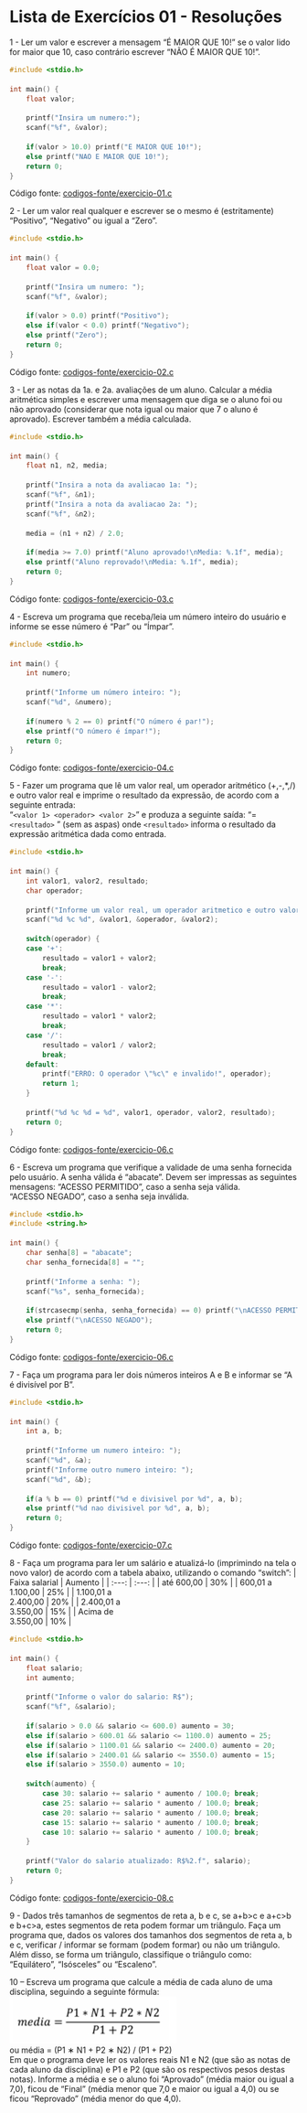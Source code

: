 # Lista de Exercícios 01 - Resoluções

1 - Ler um valor e escrever a mensagem “É MAIOR QUE 10!” se o valor lido for maior 
que 10, caso contrário escrever “NÃO É MAIOR QUE 10!”.   
```c
#include <stdio.h>

int main() {
    float valor;
	
    printf("Insira um numero:");
    scanf("%f", &valor);
	
    if(valor > 10.0) printf("E MAIOR QUE 10!");
    else printf("NAO E MAIOR QUE 10!");	
    return 0;
}
```
Código fonte: [codigos-fonte/exercicio-01.c](codigos-fonte/exercicio-01.c)

2 - Ler um valor real qualquer e escrever se o mesmo é (estritamente) “Positivo”, 
“Negativo” ou igual a “Zero”.  
```c
#include <stdio.h>

int main() {
    float valor = 0.0;
	
    printf("Insira um numero: ");
    scanf("%f", &valor);
	
    if(valor > 0.0) printf("Positivo");
    else if(valor < 0.0) printf("Negativo");
    else printf("Zero");
    return 0;
}
```
Código fonte: [codigos-fonte/exercicio-02.c](codigos-fonte/exercicio-02.c)

3 - Ler as notas da 1a. e 2a. avaliações de um aluno. Calcular a média aritmética simples 
e escrever uma mensagem que diga se o aluno foi ou não aprovado (considerar que nota 
igual ou maior que 7 o aluno é aprovado). Escrever também a média calculada.
```c
#include <stdio.h>

int main() {
    float n1, n2, media;
	
    printf("Insira a nota da avaliacao 1a: ");
    scanf("%f", &n1);
    printf("Insira a nota da avaliacao 2a: ");
    scanf("%f", &n2);
	
    media = (n1 + n2) / 2.0;
	
    if(media >= 7.0) printf("Aluno aprovado!\nMedia: %.1f", media);
    else printf("Aluno reprovado!\nMedia: %.1f", media);
    return 0;
}
```
Código fonte: [codigos-fonte/exercicio-03.c](codigos-fonte/exercicio-03.c)

4 - Escreva um programa que receba/leia um número inteiro do usuário e informe se esse 
número é “Par” ou “Ímpar”.
```c
#include <stdio.h>

int main() {
    int numero;

    printf("Informe um número inteiro: ");
    scanf("%d", &numero);

    if(numero % 2 == 0) printf("O número é par!");
    else printf("O número é ímpar!");
    return 0;
}
```
Código fonte: [codigos-fonte/exercicio-04.c](codigos-fonte/exercicio-04.c)

5 - Fazer um programa que lê um valor real, um operador aritmético (+,-,*,/) e outro 
valor real e imprime o resultado da expressão, de acordo com a seguinte entrada:  
“`<valor 1> <operador> <valor 2>`” 
e produza a seguinte saída: “= `<resultado>`
” (sem as aspas) onde `<resultado>` informa o 
resultado da expressão aritmética dada como entrada.
```c
#include <stdio.h>

int main() {
    int valor1, valor2, resultado;
    char operador;
	
    printf("Informe um valor real, um operador aritmetico e outro valor real: ");
    scanf("%d %c %d", &valor1, &operador, &valor2);
	
    switch(operador) {
    case '+': 
    	resultado = valor1 + valor2;
    	break;
    case '-': 
    	resultado = valor1 - valor2;
    	break;
    case '*': 
    	resultado = valor1 * valor2;
    	break;
    case '/': 
    	resultado = valor1 / valor2;
    	break;
    default: 
    	printf("ERRO: O operador \"%c\" e invalido!", operador);
    	return 1;
    }
	
    printf("%d %c %d = %d", valor1, operador, valor2, resultado);
	return 0;
}
```
Código fonte: [codigos-fonte/exercicio-06.c](codigos-fonte/exercicio-05.c)

6 - Escreva um programa que verifique a validade de uma senha fornecida pelo usuário. 
A senha válida é “abacate”. Devem ser impressas as seguintes mensagens: 
“ACESSO PERMITIDO”, caso a senha seja válida.  
“ACESSO NEGADO”, caso a senha seja inválida.
```c
#include <stdio.h>
#include <string.h>

int main() {
    char senha[8] = "abacate";
    char senha_fornecida[8] = "";
	
    printf("Informe a senha: ");
    scanf("%s", senha_fornecida);
    
    if(strcasecmp(senha, senha_fornecida) == 0) printf("\nACESSO PERMITIDO");
    else printf("\nACESSO NEGADO");
    return 0;
}
```
Código fonte: [codigos-fonte/exercicio-06.c](codigos-fonte/exercicio-06.c)

7 - Faça um programa para ler dois números inteiros A e B e informar se “A é divisível 
por B”.
```c
#include <stdio.h>

int main() {
    int a, b;
	
    printf("Informe um numero inteiro: ");
    scanf("%d", &a);
    printf("Informe outro numero inteiro: ");
    scanf("%d", &b);
	
    if(a % b == 0) printf("%d e divisivel por %d", a, b);
    else printf("%d nao divisivel por %d", a, b);
    return 0;
}
```
Código fonte: [codigos-fonte/exercicio-07.c](codigos-fonte/exercicio-07.c)

8 - Faça um programa para ler um salário e atualizá-lo (imprimindo na tela o novo valor) 
de acordo com a tabela abaixo, utilizando o comando “switch”: 
| Faixa salarial            | Aumento   |
| :---:                     | :---:     |
| até 600,00                | 30%       |
| 600,01 a   <br> 1.100,00  | 25%       |
| 1.100,01 a <br> 2.400,00  | 20%       |
| 2.400,01 a <br> 3.550,00  | 15%       |
| Acima de   <br> 3.550,00  | 10%       |
```c
#include <stdio.h>

int main() {
    float salario;
    int aumento;
	
    printf("Informe o valor do salario: R$");
    scanf("%f", &salario);
	
    if(salario > 0.0 && salario <= 600.0) aumento = 30;
    else if(salario > 600.01 && salario <= 1100.0) aumento = 25;
    else if(salario > 1100.01 && salario <= 2400.0) aumento = 20;
    else if(salario > 2400.01 && salario <= 3550.0) aumento = 15;	
    else if(salario > 3550.0) aumento = 10;	
	
    switch(aumento) {
	    case 30: salario += salario * aumento / 100.0; break;
	    case 25: salario += salario * aumento / 100.0; break;
	    case 20: salario += salario * aumento / 100.0; break;
	    case 15: salario += salario * aumento / 100.0; break;
	    case 10: salario += salario * aumento / 100.0; break;
    }
	
    printf("Valor do salario atualizado: R$%2.f", salario);
    return 0;
}
```
Código fonte: [codigos-fonte/exercicio-08.c](codigos-fonte/exercicio-08.c)

9 - Dados três tamanhos de segmentos de reta a, b e c, se a+b>c e a+c>b e b+c>a, estes 
segmentos de reta podem formar um triângulo. Faça um programa que, dados os valores 
dos tamanhos dos segmentos de reta a, b e c, verificar / informar se formam (podem 
formar) ou não um triângulo. Além disso, se forma um triângulo, classifique o triângulo 
como: “Equilátero”, “Isósceles” ou “Escaleno”. 

10 – Escreva um programa que calcule a média de cada aluno de uma disciplina, 
seguindo a seguinte fórmula:  
![image info](media.jpeg)  
ou média = (P1 ∗ N1 + P2 ∗ N2) / (P1 + P2)  
Em que o programa deve ler os valores reais N1 e N2 (que são as notas de cada 
aluno da disciplina) e P1 e P2 (que são os respectivos pesos destas notas). Informe a 
média e se o aluno foi “Aprovado” (média maior ou igual a 7,0), ficou de “Final” 
(média menor que 7,0 e maior ou igual a 4,0) ou se ficou “Reprovado” (média menor 
do que 4,0).  